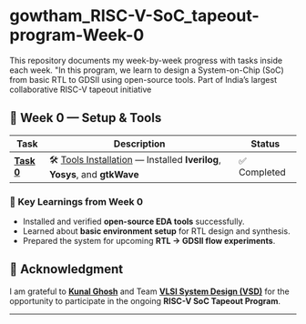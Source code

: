 # gowtham_RISC-V-SoC_tapeout-program-Week-0
This repository documents my week-by-week progress with tasks inside each week.  "In this program, we learn to design a System-on-Chip (SoC) from basic RTL to GDSII using open-source tools. Part of India’s largest collaborative RISC-V tapeout initiative
## 📅 Week 0 — Setup & Tools

| Task | Description | Status |
|------|-------------|---------|
| [**Task 0**]([Task-0/README.md) | 🛠️ [Tools Installation]([Week0/Task0/README.md](https://github.com/gowtham-2206/gowtham_RISC-V-SoC_tapeout-program-Week-0/blob/eb5f5509c9369a4cdae4ae3218ac305e04473fa8/Task-0/README.md#risc-v-reference-soc-tapeout-program-vsd)) — Installed **Iverilog**, **Yosys**, and **gtkWave** | ✅ Completed |



### 🌟 Key Learnings from Week 0
- Installed and verified **open-source EDA tools** successfully.  
- Learned about **basic environment setup** for RTL design and synthesis.  
- Prepared the system for upcoming **RTL → GDSII flow experiments**.


## 🙏 Acknowledgment  

I am grateful to [**Kunal Ghosh**](https://github.com/kunalg123) and Team **[VLSI System Design (VSD)](https://vsdiat.vlsisystemdesign.com/)** for the opportunity to participate in the ongoing **RISC-V SoC Tapeout Program**.  


---
